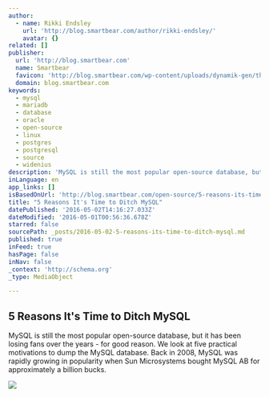 ```yaml
---
author:
  - name: Rikki Endsley
    url: 'http://blog.smartbear.com/author/rikki-endsley/'
    avatar: {}
related: []
publisher:
  url: 'http://blog.smartbear.com'
  name: Smartbear
  favicon: 'http://blog.smartbear.com/wp-content/uploads/dynamik-gen/theme/images/favicon.png'
  domain: blog.smartbear.com
keywords:
  - mysql
  - mariadb
  - database
  - oracle
  - open-source
  - linux
  - postgres
  - postgresql
  - source
  - widenius
description: 'MySQL is still the most popular open-source database, but it has been losing fans over the years - for good reason. We look at five practical motivations to dump the MySQL database. Back in 2008, MySQL was rapidly growing in popularity when Sun Microsystems bought MySQL AB for approximately a billion bucks.'
inLanguage: en
app_links: []
isBasedOnUrl: 'http://blog.smartbear.com/open-source/5-reasons-its-time-to-ditch-mysql/'
title: "5 Reasons It's Time to Ditch MySQL"
datePublished: '2016-05-02T14:16:27.033Z'
dateModified: '2016-05-01T00:56:36.678Z'
starred: false
sourcePath: _posts/2016-05-02-5-reasons-its-time-to-ditch-mysql.md
published: true
inFeed: true
hasPage: false
inNav: false
_context: 'http://schema.org'
_type: MediaObject

---
```

<article style=""><h1>5 Reasons It's Time to Ditch MySQL</h1><p>MySQL is still the most popular open-source database, but it has been losing fans over the years - for good reason. We look at five practical motivations to dump the MySQL database. Back in 2008, MySQL was rapidly growing in popularity when Sun Microsystems bought MySQL AB for approximately a billion bucks.</p><img src="http://blog.smartbear.com/wp-content/uploads/2013/07/ditch-mysql.jpg" /></article>